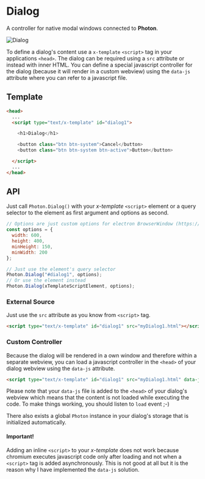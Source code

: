 # Dialog

A controller for native modal windows connected to **Photon**.

![Dialog](https://dev.maurice-conrad.eu/img/photon/dialog1.png)

To define a dialog's content use a `x-template` `<script>` tag in your applications `<head>`. The dialog can be required using a `src` attribute or instead with inner HTML.
You can define a special javascript controller for the dialog (because it will render in a custom webview) using the `data-js` attribute where you can refer to a javascript file.

## Template

```html
<head>
  ...
  <script type="text/x-template" id="dialog1">

    <h1>Dialog</h1>

    <button class="btn btn-system">Cancel</button>
    <button class="btn btn-system btn-active">Button</button>

  </script>
  ...
</head>
```

## API

Just call `Photon.Dialog()` with your *x-template* `<script>` element or a query selector to the element as first argument and options as second.

```javascript
// Options are just custom options for electron BrowserWindow (https://electronjs.org/docs/api/browser-window)
const options = {
  width: 600,
  height: 400,
  minHeight: 150,
  minWidth: 200
};

// Just use the element's query selector
Photon.Dialog("#dialog1", options);
// Or use the element instead
Photon.Dialog(xTemplateScriptElement, options);
```

### External Source

Just use the `src` attribute as you know from `<script>` tag.

```html
<script type="text/x-template" id="dialog1" src="myDialog1.html"></script>
```

### Custom Controller

Because the dialog will be rendered in a own window and therefore within a separate webview, you can load a javascript controller in the `<head>` of your dialog webview using the `data-js` attribute.


```html
<script type="text/x-template" id="dialog1" src="myDialog1.html" data-js="myDialogController.js"></script>
```

Please note that your `data-js` file is added to the `<head>` of your dialog's webview which means that the content is not loaded while executing the code. To make things working, you should listen to `load` event ;-)

There also exists a global `Photon` instance in your dialog's storage that is initialized automatically.

#### Important!

Adding an inline `<script>` to your *x-template* does not work because chromium executes javascript code only after loading and not when a `<script>` tag is added asynchronously. This is not good at all but it is the reason why I have implemented the `data-js` solution.
